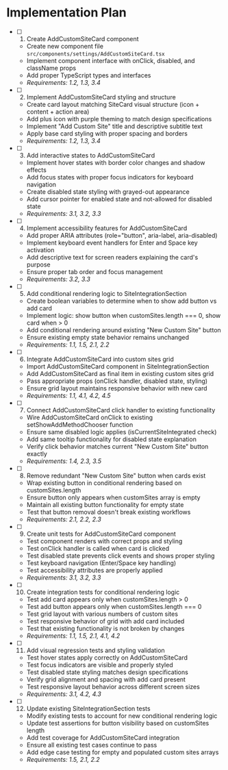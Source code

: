 # Implementation Plan

- [ ] 1. Create AddCustomSiteCard component
  - Create new component file `src/components/settings/AddCustomSiteCard.tsx`
  - Implement component interface with onClick, disabled, and className props
  - Add proper TypeScript types and interfaces
  - _Requirements: 1.2, 1.3, 3.4_

- [ ] 2. Implement AddCustomSiteCard styling and structure
  - Create card layout matching SiteCard visual structure (icon + content + action area)
  - Add plus icon with purple theming to match design specifications
  - Implement "Add Custom Site" title and descriptive subtitle text
  - Apply base card styling with proper spacing and borders
  - _Requirements: 1.2, 1.3, 3.4_

- [ ] 3. Add interactive states to AddCustomSiteCard
  - Implement hover states with border color changes and shadow effects
  - Add focus states with proper focus indicators for keyboard navigation
  - Create disabled state styling with grayed-out appearance
  - Add cursor pointer for enabled state and not-allowed for disabled state
  - _Requirements: 3.1, 3.2, 3.3_

- [ ] 4. Implement accessibility features for AddCustomSiteCard
  - Add proper ARIA attributes (role="button", aria-label, aria-disabled)
  - Implement keyboard event handlers for Enter and Space key activation
  - Add descriptive text for screen readers explaining the card's purpose
  - Ensure proper tab order and focus management
  - _Requirements: 3.2, 3.3_

- [ ] 5. Add conditional rendering logic to SiteIntegrationSection
  - Create boolean variables to determine when to show add button vs add card
  - Implement logic: show button when customSites.length === 0, show card when > 0
  - Add conditional rendering around existing "New Custom Site" button
  - Ensure existing empty state behavior remains unchanged
  - _Requirements: 1.1, 1.5, 2.1, 2.2_

- [ ] 6. Integrate AddCustomSiteCard into custom sites grid
  - Import AddCustomSiteCard component in SiteIntegrationSection
  - Add AddCustomSiteCard as final item in existing custom sites grid
  - Pass appropriate props (onClick handler, disabled state, styling)
  - Ensure grid layout maintains responsive behavior with new card
  - _Requirements: 1.1, 4.1, 4.2, 4.5_

- [ ] 7. Connect AddCustomSiteCard click handler to existing functionality
  - Wire AddCustomSiteCard onClick to existing setShowAddMethodChooser function
  - Ensure same disabled logic applies (isCurrentSiteIntegrated check)
  - Add same tooltip functionality for disabled state explanation
  - Verify click behavior matches current "New Custom Site" button exactly
  - _Requirements: 1.4, 2.3, 3.5_

- [ ] 8. Remove redundant "New Custom Site" button when cards exist
  - Wrap existing button in conditional rendering based on customSites.length
  - Ensure button only appears when customSites array is empty
  - Maintain all existing button functionality for empty state
  - Test that button removal doesn't break existing workflows
  - _Requirements: 2.1, 2.2, 2.3_

- [ ] 9. Create unit tests for AddCustomSiteCard component
  - Test component renders with correct props and styling
  - Test onClick handler is called when card is clicked
  - Test disabled state prevents click events and shows proper styling
  - Test keyboard navigation (Enter/Space key handling)
  - Test accessibility attributes are properly applied
  - _Requirements: 3.1, 3.2, 3.3_

- [ ] 10. Create integration tests for conditional rendering logic
  - Test add card appears only when customSites.length > 0
  - Test add button appears only when customSites.length === 0
  - Test grid layout with various numbers of custom sites
  - Test responsive behavior of grid with add card included
  - Test that existing functionality is not broken by changes
  - _Requirements: 1.1, 1.5, 2.1, 4.1, 4.2_

- [ ] 11. Add visual regression tests and styling validation
  - Test hover states apply correctly on AddCustomSiteCard
  - Test focus indicators are visible and properly styled
  - Test disabled state styling matches design specifications
  - Verify grid alignment and spacing with add card present
  - Test responsive layout behavior across different screen sizes
  - _Requirements: 3.1, 4.2, 4.3_

- [ ] 12. Update existing SiteIntegrationSection tests
  - Modify existing tests to account for new conditional rendering logic
  - Update test assertions for button visibility based on customSites length
  - Add test coverage for AddCustomSiteCard integration
  - Ensure all existing test cases continue to pass
  - Add edge case testing for empty and populated custom sites arrays
  - _Requirements: 1.5, 2.1, 2.2_